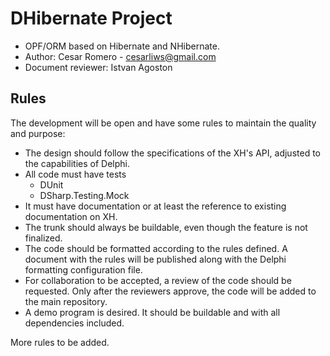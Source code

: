 # DHibernate Project #

  * OPF/ORM based on Hibernate and NHibernate.
  * Author: Cesar Romero - cesarliws@gmail.com
  * Document reviewer: Istvan Agoston

## Rules ##

The development will be open and have some rules to maintain the quality and purpose:

  * The design should follow the specifications of the XH's API, adjusted to the capabilities of Delphi.
  * All code must have tests
    * DUnit
    * DSharp.Testing.Mock
  * It must have documentation or at least the reference to existing documentation on XH.
  * The trunk should always be buildable, even though the feature is not finalized.
  * The code should be formatted according to the rules defined. A document with the rules will be published along with the Delphi formatting configuration file.
  * For collaboration to be accepted, a review of the code should be requested. Only after the reviewers approve, the code will be added to the main repository.
  * A demo program is desired. It should be buildable and with all dependencies included.

More rules to be added.